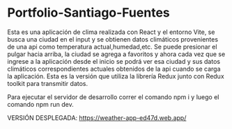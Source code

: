 # Portfolio-Santiago-Fuentes
Esta es una aplicación de clima realizada con React y el entorno Vite, se busca una ciudad en el input y se obtienen datos climáticos provenientes de una api 
como temperatura actual,humedad,etc. Se puede presionar el pulgar hacia arriba, la ciudad se agrega a favoritos y ahora cada vez que se ingrese a la aplicación 
desde el inicio se podrá ver esa ciudad y sus datos climáticos correspondientes actuales obtenidos de la api cuando se carga la aplicación.
Esta es la versión que utiliza la librería Redux junto con Redux toolkit para transmitir datos.

Para ejecutar el servidor de desarrollo correr el comando npm i y luego el comando npm run dev.

VERSIÓN DESPLEGADA: https://weather-app-ed47d.web.app/ 
